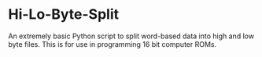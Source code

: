 # Hi-Lo-Byte-Split
An extremely basic Python script to split word-based data into high and low byte files. This is for use in programming 16 bit computer ROMs.
